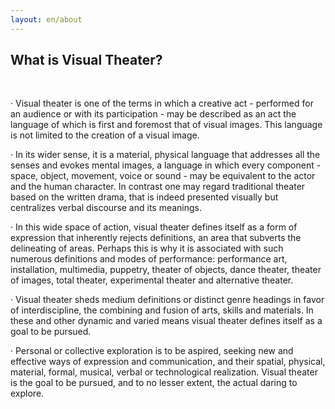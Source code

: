 ```yaml
---
layout: en/about
---
```


## What is Visual Theater?

&nbsp;

· Visual theater is one of the terms in which a creative act - performed for an audience or with its participation - may be described as an act the language of which is first and foremost that of visual images. This language is not limited to the creation of a visual image. 

· In its wider sense, it is a material, physical language that addresses all the senses and evokes mental images, a language in which every component - space, object, movement, voice or sound - may be equivalent to the actor and the human character. In contrast one may regard traditional theater based on the written drama, that is indeed presented visually but centralizes verbal discourse and its meanings.

· In this wide space of action, visual theater defines itself as a form of expression that inherently rejects definitions, an area that subverts the delineating of areas. 
Perhaps this is why it is associated with such numerous definitions and modes of performance: 
performance art, installation, multimedia, puppetry, theater of objects, dance theater, theater of images, total theater, experimental theater and alternative theater. 

· Visual theater sheds medium definitions or distinct genre headings in favor of interdiscipline, the combining and fusion of arts, skills and materials. 
In these and other dynamic and varied means visual theater defines itself as a goal to be pursued. 
  
· Personal or collective exploration is to be aspired, seeking new and effective ways of expression and communication, and their spatial, physical, material, formal, musical, verbal or technological realization.
Visual theater is the goal to be pursued, and to no lesser extent, the actual daring to explore.


